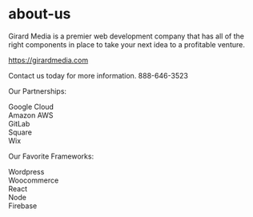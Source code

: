 # about-us

Girard Media is a premier web development company that has all of the right components in place to take your next idea to a profitable venture.

https://girardmedia.com

Contact us today for more information. 888-646-3523

Our Partnerships:

Google Cloud<br>
Amazon AWS<br>
GitLab<br>
Square<br>
Wix<br>

Our Favorite Frameworks:

Wordpress<br>
Woocommerce<br>
React<br>
Node<br>
Firebase<br>




